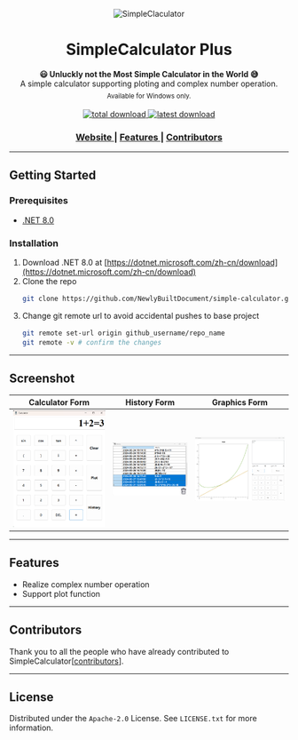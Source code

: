 <p align="center"><img src="img/calculator.ico" alt="SimpleClaculator" width="100" height="100"></p>

<h1 align="center">SimpleCalculator Plus</h1>

<div align="center">
  <strong>&#128515; Unluckly not the Most Simple Calculator in the World &#128517;</strong><br>
  A simple calculator supporting ploting and complex number operation.<br>
  <sub>Available for Windows only.</sub>
</div>

<br>

<div align="center">
  <!-- Downloads total -->
  <a href="https://github.com/NewlyBuiltDocument/simple-calculator/releases">
    <img src="https://img.shields.io/badge/downloads-5.38M-brightgreen" alt="total download">
  </a>
  <!-- Downloads latest release -->
  <a href="https://github.com/NewlyBuiltDocument/simple-calculator/releases/latest">
    <img src="https://img.shields.io/badge/downloads@latest-2.48M-brightgreen" alt="latest download">
  </a>
</div>

<div align="center">
  <h3>
    <a href="https://github.com/NewlyBuiltDocument/simple-calculator">
      Website
    </a>
    <span> | </span>
    <a href="https://github.com/NewlyBuiltDocument/simple-calculator#features">
      Features
    </a>
    <span> | </span>
    <a href="https://github.com/NewlyBuiltDocument/simple-calculator#contributors">
      Contributors
    </a>
  </h3>
</div>

---

## Getting Started
### Prerequisites

- [.NET 8.0](https://dotnet.microsoft.com/zh-cn/download)

### Installation

1. Download .NET 8.0 at [https://dotnet.microsoft.com/zh-cn/download](https://dotnet.microsoft.com/zh-cn/download)
2. Clone the repo
   ```sh
   git clone https://github.com/NewlyBuiltDocument/simple-calculator.git
   ```
5. Change git remote url to avoid accidental pushes to base project
   ```sh
   git remote set-url origin github_username/repo_name
   git remote -v # confirm the changes
   ```

---

## Screenshot
 |Calculator Form                          |History Form                       |Graphics Form                        |
 |:---------------------------------------:|:---------------------------------:|:-----------------------------------:|
 |![CalculatorForm](img/CalculatorForm.png)|![HistoryForm](img/HistoryForm.png)|![GraphicsForm](img/GraphicsForm.png)|

--- 

## Features
- Realize complex number operation
- Support plot function

---

## Contributors
Thank you to all the people who have already contributed to SimpleCalculator[[contributors](https://github.com/NewlyBuiltDocument/simple-calculator/graphs/contributors)].

---

## License
Distributed under the `Apache-2.0` License. See `LICENSE.txt` for more information.
